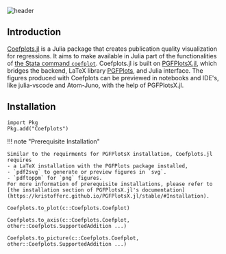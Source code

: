![header](https://raw.githubusercontent.com/caibengbu/Coefplots.jl/main/assets/logo.svg)

## Introduction

[Coefplots.jl](https://github.com/caibengbu/Coefplots.jl) is a Julia package that creates publication quality visualization for regressions. It aims to make available in Julia part of the functionalities of [the Stata command `coefplot`](http://repec.sowi.unibe.ch/stata/coefplot/getting-started.html). Coefplots.jl is built on [PGFPlotsX.jl](https://github.com/KristofferC/PGFPlotsX.jl/tree/ada03510396af592e05b2e382a0c12ce37ee3cc8), which bridges the backend, LaTeX library [PGFPlots](http://pgfplots.sourceforge.net/), and Julia interface. The figures produced with Coefplots can be previewed in notebooks and IDE's, like julia-vscode and Atom-Juno, with the help of PGFPlotsX.jl.

## Installation
```julia-repl
import Pkg
Pkg.add("Coefplots")
```

!!! note "Prerequisite Installation"

    Similar to the requirments for PGFPlotsX installation, Coefplots.jl requires 
    - a LaTeX installation with the PGFPlots package installed,
    - `pdf2svg` to generate or preview figures in `svg`. 
    - `pdftoppm` for `png` figures. 
    For more information of prerequisite installations, please refer to [the installation section of PGFPlotsX.jl's documentation](https://kristofferc.github.io/PGFPlotsX.jl/stable/#Installation).

```@docs
Coefplots.to_plot(c::Coefplots.Coefplot)
```

```@docs
Coefplots.to_axis(c::Coefplots.Coefplot, other::Coefplots.SupportedAddition ...)
```

```@docs
Coefplots.to_picture(c::Coefplots.Coefplot, other::Coefplots.SupportedAddition ...)
```
